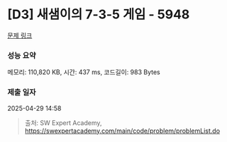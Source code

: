 # [D3] 새샘이의 7-3-5 게임 - 5948 

[문제 링크](https://swexpertacademy.com/main/code/problem/problemDetail.do?contestProbId=AWZ2IErKCwUDFAUQ) 

### 성능 요약

메모리: 110,820 KB, 시간: 437 ms, 코드길이: 983 Bytes

### 제출 일자

2025-04-29 14:58



> 출처: SW Expert Academy, https://swexpertacademy.com/main/code/problem/problemList.do
